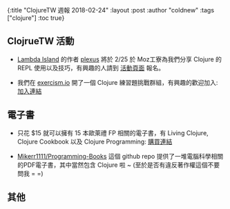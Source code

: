 {:title "ClojureTW 週報 2018-02-24"
:layout :post
:author "coldnew"
:tags  ["clojure"]
:toc true}

## ClojrueTW 活動

- [Lambda Island](https://lambdaisland.com/) 的作者 [plexus](https://twitter.com/plexus) 將於 2/25 於 Moz工寮為我們分享 Clojure 的 REPL 使用以及技巧，有興趣的人請到 [活動頁面](https://www.meetup.com/Clojure-tw/events/247467501/) 報名。

- 我們在 [exercism.io](http://exercism.io/) 開了一個 Clojure 練習題挑戰群組，有興趣的歡迎加入: [加入連結](http://exercism.io/teams/clojure-tw/)

## 電子書

- 只花 $15 就可以擁有 15 本歐萊禮 FP 相關的電子書，有 Living Clojure, Clojure Cookbook 以及 Clojure Programming: [購買連結](https://www.humblebundle.com/books/functional-programming-books)

- [Mikerr1111/Programming-Books](https://github.com/Mikerr1111/Programming-Books) 這個 github repo 提供了一堆電腦科學相關的PDF電子書，其中當然包含 Clojure 啦 ~ (至於是否有違反著作權這個不要問我 = =)

## 其他
